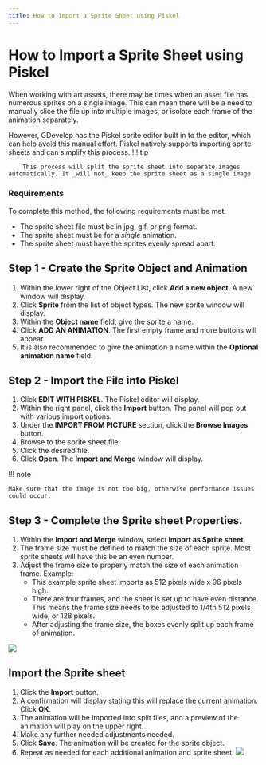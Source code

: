 ```yaml
---
title: How to Import a Sprite Sheet using Piskel
---
```

# How to Import a Sprite Sheet using Piskel
When working with art assets, there may be times when an asset file has numerous sprites on a single image. This can mean there will be a need to manually slice the file up into multiple images, or isolate each frame of the animation separately.

However, GDevelop has the Piskel sprite editor built in to the editor, which can help avoid this manual effort. Piskel natively supports importing sprite sheets and can simplify this process.
!!! tip

        This process will split the sprite sheet into separate images automatically. It _will not_ keep the sprite sheet as a single image

### Requirements
To complete this method, the following requirements must be met:

  * The sprite sheet file must be in jpg, gif, or png format.
  * The sprite sheet must be for a _single_ animation.
  * The sprite sheet must have the sprites evenly spread apart.

## Step 1 - Create the Sprite Object and Animation

1. Within the lower right of the Object List, click **Add a new object**. A new window will display.
1. Click **Sprite** from the list of object types. The new sprite window will display.
1. Within the **Object name** field, give the sprite a name.
1. Click **ADD AN ANIMATION**. The first empty frame and more buttons will appear.
1. It is also recommended to give the animation a name within the **Optional animation name** field.

## Step 2 - Import the File into Piskel

1. Click **EDIT WITH PISKEL**. The Piskel editor will display.
1. Within the right panel, click the **Import** button. The panel will pop out with various import options.
1. Under the **IMPORT FROM PICTURE** section, click the **Browse Images** button.
1. Browse to the sprite sheet file.
1. Click the desired file.
1. Click **Open**. The **Import and Merge** window will display.

!!! note

    Make sure that the image is not too big, otherwise performance issues could occur.

## Step 3 - Complete the Sprite sheet Properties.

1. Within the **Import and Merge** window, select **Import as Sprite sheet**.
1. The frame size must be defined to match the size of each sprite. Most sprite sheets will have this be an even number.
1. Adjust the frame size to properly match the size of each animation frame. Example:
      - This example sprite sheet imports as 512 pixels wide x 96 pixels high.
      - There are four frames, and the sheet is set up to have even distance. This means the frame size needs to be adjusted to 1/4th 512 pixels wide, or 128 pixels.
      - After adjusting the frame size, the boxes evenly split up each frame of animation.

![](/gdevelop5/tutorials/piksel-sprite-sheets/pasted/20200330-024341.png)

## Import the Sprite sheet

1. Click the **Import** button.
1. A confirmation will display stating this will replace the current animation. Click **OK**.
1. The animation will be imported into split files, and a preview of the animation will play on the upper right.
1. Make any further needed adjustments needed.
1. Click **Save**. The animation will be created for the sprite object.
1. Repeat as needed for each additional animation and sprite sheet.
![](/gdevelop5/tutorials/piksel-sprite-sheets/pasted/20200330-025608.png)
